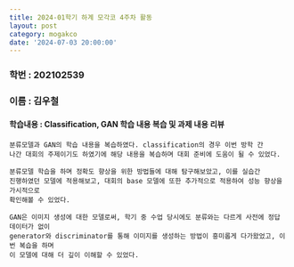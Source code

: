 ```yaml
---
title: 2024-01학기 하계 모각코 4주차 활동
layout: post
category: mogakco
date: '2024-07-03 20:00:00'
---
```


### 학번 : 202102539
### 이름 : 김우철

#### 학습내용 : Classification, GAN 학습 내용 복습 및 과제 내용 리뷰


```phython
분류모델과 GAN의 학습 내용을 복습하였다. classification의 경우 이번 방학 간
나간 대회의 주제이기도 하였기에 해당 내용을 복습하며 대회 준비에 도움이 될 수 있었다.

분류모델 학습을 하며 정확도 향상을 위한 방법들에 대해 탐구해보았고, 이를 실습간
진행하였던 모델에 적용해보고, 대회의 base 모델에 또한 추가적으로 적용하여 성능 향상을 가시적으로
확인해볼 수 있었다.

GAN은 이미지 생성에 대한 모델로써, 학기 중 수업 당시에도 분류와는 다르게 사전에 정답 데이터가 없이
generator와 discriminator를 통해 이미지를 생성하는 방법이 흥미롭게 다가왔었고, 이번 복습을 하며
이 모델에 대해 더 깊이 이해할 수 있었다.
```
